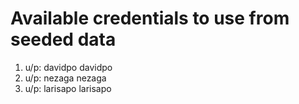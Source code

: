# Available credentials to use from seeded data
1. u/p: davidpo davidpo
2. u/p: nezaga nezaga
3. u/p: larisapo larisapo
